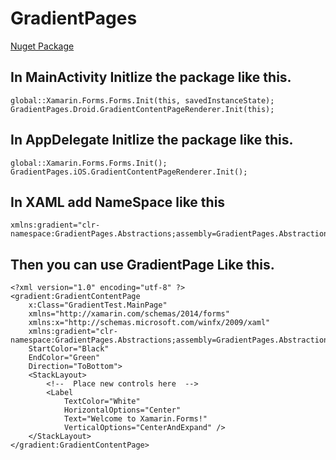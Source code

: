 # GradientPages

[Nuget Package](https://www.nuget.org/packages/GradientPages/)

## In MainActivity Initlize the package like this.

```
global::Xamarin.Forms.Forms.Init(this, savedInstanceState);
GradientPages.Droid.GradientContentPageRenderer.Init(this);
```

## In AppDelegate Initlize the package like this.

```
global::Xamarin.Forms.Forms.Init();
GradientPages.iOS.GradientContentPageRenderer.Init();
```

## In XAML add NameSpace like this

```
xmlns:gradient="clr-namespace:GradientPages.Abstractions;assembly=GradientPages.Abstractions"
```

## Then you can use GradientPage Like this.

```
<?xml version="1.0" encoding="utf-8" ?>
<gradient:GradientContentPage
    x:Class="GradientTest.MainPage"
    xmlns="http://xamarin.com/schemas/2014/forms"
    xmlns:x="http://schemas.microsoft.com/winfx/2009/xaml"
    xmlns:gradient="clr-namespace:GradientPages.Abstractions;assembly=GradientPages.Abstractions"
    StartColor="Black"
    EndColor="Green"
    Direction="ToBottom">
    <StackLayout>
        <!--  Place new controls here  -->
        <Label
            TextColor="White"
            HorizontalOptions="Center"
            Text="Welcome to Xamarin.Forms!"
            VerticalOptions="CenterAndExpand" />
    </StackLayout>
</gradient:GradientContentPage>
```
